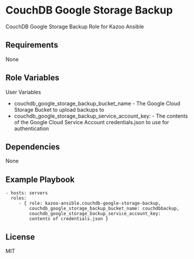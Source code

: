 CouchDB Google Storage Backup
=============================

CouchDB Google Storage Backup Role for Kazoo Ansible

Requirements
------------

None

Role Variables
--------------

User Variables
- couchdb_google_storage_backup_bucket_name - The Google Cloud 
  Storage Bucket to upload backups to
- couchdb_google_storage_backup_service_account_key: - The 
  contents of the Google Cloud Service Account credentials.json 
  to use for authentication

Dependencies
------------

None

Example Playbook
----------------

    - hosts: servers
      roles:
         - { role: kazoo-ansible.couchdb-google-storage-backup,
             couchdb_google_storage_backup_bucket_name: couchdbbackup,
             couchdb_google_storage_backup_service_account_key: 
             contents of credentials.json }

License
-------

MIT

